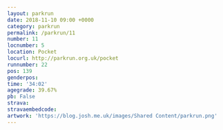 ```yaml
---
layout: parkrun
date: 2018-11-10 09:00 +0000
category: parkrun
permalink: /parkrun/11
number: 11
locnumber: 5
location: Pocket
locurl: http://parkrun.org.uk/pocket
runnumber: 22
pos: 139
genderpos: 
time: '34:02'
agegrade: 39.67%
pb: False
strava: 
stravaembedcode:
artwork: 'https://blog.josh.me.uk/images/Shared Content/parkrun.png'
---
```

